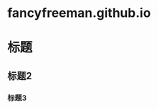 <!--
 * @Description: 
 * @Autor: chenxin
 * @Date: 2021-06-02 10:10:43
 * @LastEditors: chenxin
 * @LastEditTime: 2021-06-02 10:56:29
-->
# fancyfreeman.github.io
# 标题
## 标题2
### 标题3